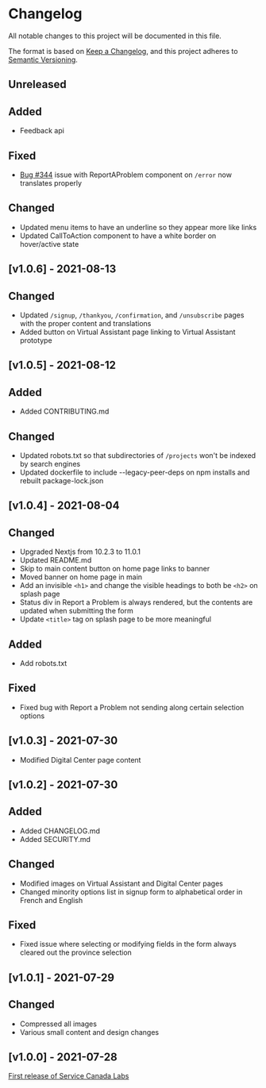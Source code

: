 # Changelog

All notable changes to this project will be documented in this file.

The format is based on [Keep a Changelog](https://keepachangelog.com/en/1.0.0/), and this project adheres
to [Semantic Versioning](https://semver.org/spec/v2.0.0.html).

## Unreleased

## Added

- Feedback api

## Fixed

- [Bug #344](https://github.com/DTS-STN/Alpha-Site/issues/344) issue with ReportAProblem component on `/error` now
  translates properly

## Changed

- Updated menu items to have an underline so they appear more like links
- Updated CallToAction component to have a white border on hover/active state

## [v1.0.6] - 2021-08-13

## Changed

- Updated `/signup`, `/thankyou`, `/confirmation`, and `/unsubscribe` pages with the proper content and translations
- Added button on Virtual Assistant page linking to Virtual Assistant prototype

## [v1.0.5] - 2021-08-12

## Added

- Added CONTRIBUTING.md

## Changed

- Updated robots.txt so that subdirectories of `/projects` won't be indexed by search engines
- Updated dockerfile to include --legacy-peer-deps on npm installs and rebuilt package-lock.json

## [v1.0.4] - 2021-08-04

## Changed

- Upgraded Nextjs from 10.2.3 to 11.0.1
- Updated README.md
- Skip to main content button on home page links to banner
- Moved banner on home page in main
- Add an invisible `<h1>` and change the visible headings to both be `<h2>` on splash page
- Status div in Report a Problem is always rendered, but the contents are updated when submitting the form
- Update `<title>` tag on splash page to be more meaningful

## Added

- Add robots.txt

## Fixed

- Fixed bug with Report a Problem not sending along certain selection options

## [v1.0.3] - 2021-07-30

- Modified Digital Center page content

## [v1.0.2] - 2021-07-30

## Added

- Added CHANGELOG.md
- Added SECURITY.md

## Changed

- Modified images on Virtual Assistant and Digital Center pages
- Changed minority options list in signup form to alphabetical order in French and English

## Fixed

- Fixed issue where selecting or modifying fields in the form always cleared out the province selection

## [v1.0.1] - 2021-07-29

## Changed

- Compressed all images
- Various small content and design changes

## [v1.0.0] - 2021-07-28

[First release of Service Canada Labs](https://github.com/DTS-STN/Alpha-Site/releases/tag/v1.0.0)
